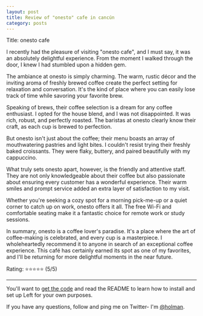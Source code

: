 ```yaml
---
layout: post
title: Review of "onesto" cafe in cancún
category: posts
---
```

Title: onesto cafe

I recently had the pleasure of visiting "onesto cafe", and I must say, it was an absolutely delightful experience. From the moment I walked through the door, I knew I had stumbled upon a hidden gem.

The ambiance at onesto is simply charming. The warm, rustic décor and the inviting aroma of freshly brewed coffee create the perfect setting for relaxation and conversation. It's the kind of place where you can easily lose track of time while savoring your favorite brew.

Speaking of brews, their coffee selection is a dream for any coffee enthusiast. I opted for the house blend, and I was not disappointed. It was rich, robust, and perfectly roasted. The baristas at onesto clearly know their craft, as each cup is brewed to perfection.

But onesto isn't just about the coffee; their menu boasts an array of mouthwatering pastries and light bites. I couldn't resist trying their freshly baked croissants. They were flaky, buttery, and paired beautifully with my cappuccino.

What truly sets onesto apart, however, is the friendly and attentive staff. They are not only knowledgeable about their coffee but also passionate about ensuring every customer has a wonderful experience. Their warm smiles and prompt service added an extra layer of satisfaction to my visit.

Whether you're seeking a cozy spot for a morning pick-me-up or a quiet corner to catch up on work, onesto offers it all. The free Wi-Fi and comfortable seating make it a fantastic choice for remote work or study sessions.

In summary, onesto is a coffee lover's paradise. It's a place where the art of coffee-making is celebrated, and every cup is a masterpiece. I wholeheartedly recommend it to anyone in search of an exceptional coffee experience. This café has certainly earned its spot as one of my favorites, and I'll be returning for more delightful moments in the near future.

Rating: ⭐⭐⭐⭐⭐ (5/5)

---

You'll want to [get the code][left] and read the README to learn how to
install and set up Left for your own purposes.

If you have any questions, follow and ping me on Twitter- I'm
[@holman][twitter].

[jekyll]: https://github.com/mojombo/jekyll
[zh]: http://zachholman.com
[left]: https://github.com/holman/left#readme
[twitter]: https://twitter.com/holman

